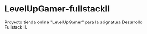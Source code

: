 # LevelUpGamer-fullstackII
Proyecto tienda online "LevelUpGamer" para la asignatura Desarrollo Fullstack II.
